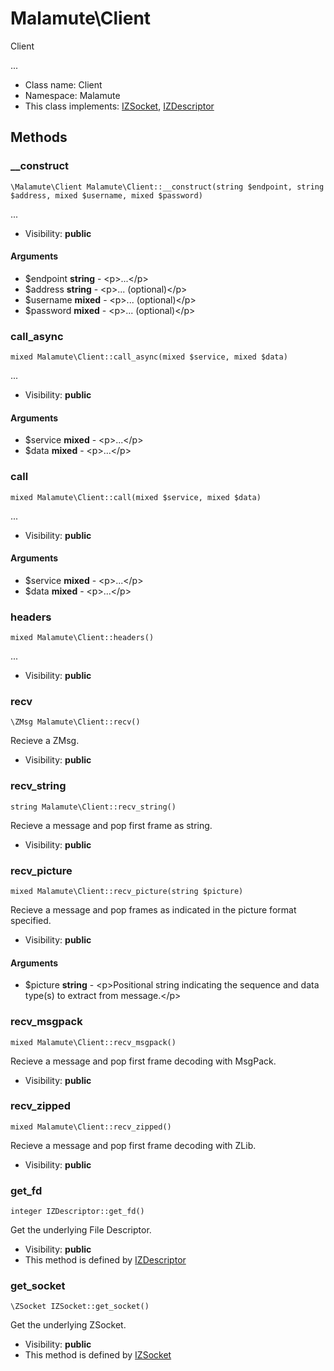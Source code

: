 Malamute\Client
===============

Client

...


* Class name: Client
* Namespace: Malamute
* This class implements: [IZSocket](IZSocket.md), [IZDescriptor](IZDescriptor.md)






Methods
-------


### __construct

    \Malamute\Client Malamute\Client::__construct(string $endpoint, string $address, mixed $username, mixed $password)



...

* Visibility: **public**


#### Arguments
* $endpoint **string** - &lt;p&gt;...&lt;/p&gt;
* $address **string** - &lt;p&gt;... (optional)&lt;/p&gt;
* $username **mixed** - &lt;p&gt;... (optional)&lt;/p&gt;
* $password **mixed** - &lt;p&gt;... (optional)&lt;/p&gt;



### call_async

    mixed Malamute\Client::call_async(mixed $service, mixed $data)



...

* Visibility: **public**


#### Arguments
* $service **mixed** - &lt;p&gt;...&lt;/p&gt;
* $data **mixed** - &lt;p&gt;...&lt;/p&gt;



### call

    mixed Malamute\Client::call(mixed $service, mixed $data)



...

* Visibility: **public**


#### Arguments
* $service **mixed** - &lt;p&gt;...&lt;/p&gt;
* $data **mixed** - &lt;p&gt;...&lt;/p&gt;



### headers

    mixed Malamute\Client::headers()



...

* Visibility: **public**




### recv

    \ZMsg Malamute\Client::recv()

Recieve a ZMsg.



* Visibility: **public**




### recv_string

    string Malamute\Client::recv_string()

Recieve a message and pop first frame as string.



* Visibility: **public**




### recv_picture

    mixed Malamute\Client::recv_picture(string $picture)

Recieve a message and pop frames as indicated in the picture format specified.



* Visibility: **public**


#### Arguments
* $picture **string** - &lt;p&gt;Positional string indicating the sequence and data type(s) to extract from message.&lt;/p&gt;



### recv_msgpack

    mixed Malamute\Client::recv_msgpack()

Recieve a message and pop first frame decoding with MsgPack.



* Visibility: **public**




### recv_zipped

    mixed Malamute\Client::recv_zipped()

Recieve a message and pop first frame decoding with ZLib.



* Visibility: **public**




### get_fd

    integer IZDescriptor::get_fd()

Get the underlying File Descriptor.



* Visibility: **public**
* This method is defined by [IZDescriptor](IZDescriptor.md)




### get_socket

    \ZSocket IZSocket::get_socket()

Get the underlying ZSocket.



* Visibility: **public**
* This method is defined by [IZSocket](IZSocket.md)



